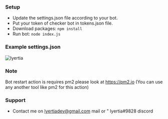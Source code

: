 ### Setup

- Update the settings.json file according to your bot.
- Put your token of checker bot in tokens.json file.
- Download packages: `npm install`
- Run bot: `node index.js`


### Example settings.json

<p align="left"> <img src="https://cdn.discordapp.com/attachments/834061021362258002/892843072084406302/unknown.png" alt="lyertia" /> </p>

### Note

Bot restart action is requires pm2 please look at https://pm2.io (You can use any another tool like pm2 for this action)


### Support

- Contact me on lyertiadev@gmail.com mail or " lyertia#9828 discord
